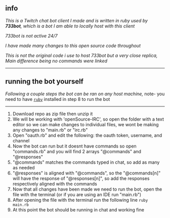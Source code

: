 ## info

_This is a Twitch chat bot client I made and is written in ruby used by **733bot**, which is a bot I am able to locally host with this client_

_733bot is not active 24/7_

_I have made many changes to this open source code throughout_

_This is not the original code i use to host 733bot but a very close replica, Main difference being no commands were linked_

---

## running the bot yourself

_Following a couple steps the bot can be ran on any host machine,_ note- you need to have [`ruby`](https://www.ruby-lang.org/) installed in step 8 to run the bot

---

1. Download repo as zip file then unzip it
2. We will be working with 'openSource-IRC', so open the folder with a text editor so we can make changes to individual files, we wont be making any changes to "main.rb" or "irc.rb"
3. Open "oauth.rb" and edit the following: the oauth token, username, and channel
4. Now the bot can run but it doesnt have commands so open "commands.rb" and you will find 2 arrays "@commands" and "@responses"
5. "@commands" matches the commands typed in chat, so add as many as needed
6. "@responses" is aligned with "@commands", so the "@commands[n]" will have the response of "@responses[n]", so add the responses respectively aligned with the commands
7. Now that all changes have been made we need to run the bot, open the file with the terminal (or if you are using an IDE run "main.rb")
8. After opening the file with the terminal run the following line `ruby main.rb`
9. At this point the bot should be running in chat and working fine
